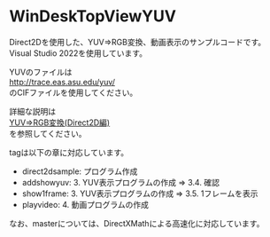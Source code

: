 # WinDeskTopViewYUV
Direct2Dを使用した、YUV⇒RGB変換、動画表示のサンプルコードです。  
Visual Studio 2022を使用しています。  

YUVのファイルは  
http://trace.eas.asu.edu/yuv/  
のCIFファイルを使用してください。

詳細な説明は  
[YUV⇒RGB変換(Direct2D編)](https://yoshia.mydns.jp/programming/programming-tips/yuvrgb-conversion/direct2d-part/)  
を参照してください。

tagは以下の章に対応しています。

- direct2dsample: プログラム作成  
- addshowyuv: 3. YUV表示プログラムの作成 ⇒ 3.4. 確認
- show1frame: 3. YUV表示プログラムの作成 ⇒ 3.5. 1フレームを表示
- playvideo: 4. 動画プログラムの作成

なお、masterについては、DirectXMathによる高速化に対応しています。